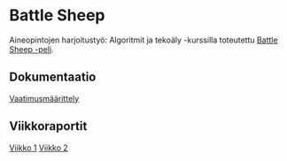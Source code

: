 # Battle Sheep

Aineopintojen harjoitustyö: Algoritmit ja tekoäly -kurssilla toteutettu [Battle Sheep -peli](https://www.lautapelit.fi/product/20852/battle-sheep).

## Dokumentaatio

[Vaatimusmäärittely](/dokumentaatio/vaatimusmaarittely.md)

## Viikkoraportit

[Viikko 1](/dokumentaatio/viikkoraportit/viikko_1.md)
[Viikko 2](/dokumentaatio/viikkoraportit/viikko_2.md)
